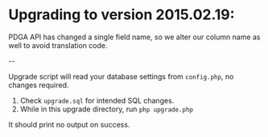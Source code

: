 Upgrading to version 2015.02.19:
================================

PDGA API has changed a single field name, so we alter our column name as well to avoid
translation code.

--

Upgrade script will read your database settings from `config.php`, no changes required.

1. Check `upgrade.sql` for intended SQL changes.
2. While in this upgrade directory, run `php upgrade.php`

It should print no output on success.
